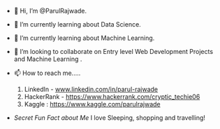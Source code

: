 - 👋 Hi, I’m @ParulRajwade. 
- 👀 I’m currently learning about Data Science.
- 🌱 I’m currently learning about Machine Learning.
- 💞️ I’m looking to collaborate on Entry level Web Development Projects and Machine Learning .
- 📫 How to reach me.....
    1. LinkedIn - www.linkedin.com/in/parul-rajwade
    2. HackerRank - https://www.hackerrank.com/cryptic_techie06
    3. Kaggle : https://www.kaggle.com/parulrajwade
    
    
- *Secret Fun Fact about Me*
    I love Sleeping, shopping and travelling!
<!---
ParulRajwade/ParulRajwade is a ✨ special ✨ repository because its `README.md` (this file) appears on your GitHub profile.
You can click the Preview link to take a look at your changes.
--->
